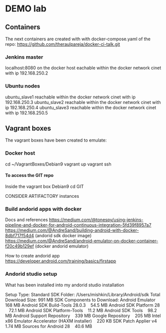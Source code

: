 # DEMO lab

## Containers 
The next containers are created with with docker-compose.yaml of the repo:
https://github.com/theraulpareja/docker-ci-talk.git

### Jenkins master
localhost:8080 on the docker host eachable within the docker network cinet with ip 192.168.250.2

### Ubuntu nodes 
ubuntu_slave1 reachable within the docker network cinet with ip 192.168.250.3
ubuntu_slave2 reachable within the docker network cinet with ip 192.168.250.4
ubuntu_slave3 reachable within the docker network cinet with ip 192.168.250.5

## Vagrant boxes
The vagrant boxes have been created to emulate:

### Docker host
cd ~/VagrantBoxes/Debian9
vagrant up
vagrant ssh 

#### To access the GIT repo
Inside the vagrant box Debian9
cd GIT

CONSIDER ARTIFACTORY instances

### Build andorid apps with docker
Docs and references
https://medium.com/@tonespy/using-jenkins-pipeline-and-docker-for-android-continuous-integration-5fd39f8957a7
https://medium.com/@AndreSand/building-android-with-docker-8dbf717f54d4 (andorid sdk docker image)
https://medium.com/@AndreSand/android-emulator-on-docker-container-f20c49b129ef (docker andorid emulator)

How to create andorid app
https://developer.android.com/training/basics/firstapp

### Andorid studio setup
What has been installed into my andorid studio installation 

Setup Type: Standard
SDK Folder: /Users/mishkin/Library/Android/sdk
Total Download Size: 991 MB
SDK Components to Download: 
Android Emulator
  
168 MB
Android SDK Build-Tools 28.0.3
  
54.5 MB
Android SDK Platform 28
  
72.1 MB
Android SDK Platform-Tools
  
11.2 MB
Android SDK Tools
  
98.2 MB
Android Support Repository
  
339 MB
Google Repository
  
205 MB
Intel x86 Emulator Accelerator (HAXM installer)
  
220 KB
SDK Patch Applier v4
  
1.74 MB
Sources for Android 28
  
40.6 MB


